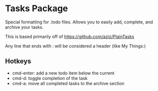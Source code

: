 # Tasks Package

Special formatting for .todo files. Allows you to easily add, complete,
and archive your tasks.

This is based primarily off of https://github.com/aziz/PlainTasks

Any line that ends with : will be considered a header (like My Things:)

## Hotkeys

* cmd-enter: add a new todo item below the current
* cmd-d: toggle completion of the task
* cmd-a: move all completed tasks to the archive section
